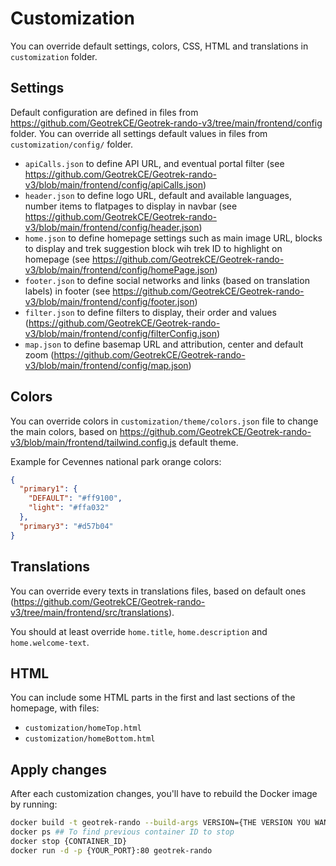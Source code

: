 # Customization

You can override default settings, colors, CSS, HTML and translations in ``customization`` folder.

## Settings

Default configuration are defined in files from https://github.com/GeotrekCE/Geotrek-rando-v3/tree/main/frontend/config folder.
You can override all settings default values in files from ``customization/config/`` folder.

- ``apiCalls.json`` to define API URL, and eventual portal filter (see https://github.com/GeotrekCE/Geotrek-rando-v3/blob/main/frontend/config/apiCalls.json)
- ``header.json`` to define logo URL, default and available languages, number items to flatpages to display in navbar (see https://github.com/GeotrekCE/Geotrek-rando-v3/blob/main/frontend/config/header.json)
- ``home.json`` to define homepage settings such as main image URL, blocks to display and trek suggestion block wih trek ID to highlight on homepage (see https://github.com/GeotrekCE/Geotrek-rando-v3/blob/main/frontend/config/homePage.json)
- ``footer.json`` to define social networks and links (based on translation labels) in footer (see https://github.com/GeotrekCE/Geotrek-rando-v3/blob/main/frontend/config/footer.json)
- ``filter.json`` to define filters to display, their order and values (https://github.com/GeotrekCE/Geotrek-rando-v3/blob/main/frontend/config/filterConfig.json)
- ``map.json`` to define basemap URL and attribution, center and default zoom (https://github.com/GeotrekCE/Geotrek-rando-v3/blob/main/frontend/config/map.json)

## Colors

You can override colors in ``customization/theme/colors.json`` file to change the main colors, based on https://github.com/GeotrekCE/Geotrek-rando-v3/blob/main/frontend/tailwind.config.js default theme.

Example for Cevennes national park orange colors:

```json
{
  "primary1": {
    "DEFAULT": "#ff9100",
    "light": "#ffa032"
  },
  "primary3": "#d57b04"
}
```

## Translations

You can override every texts in translations files, based on default ones (https://github.com/GeotrekCE/Geotrek-rando-v3/tree/main/frontend/src/translations).

You should at least override ``home.title``, ``home.description`` and ``home.welcome-text``.

## HTML

You can include some HTML parts in the first and last sections of the homepage, with files:

- ``customization/homeTop.html``
- ``customization/homeBottom.html``

## Apply changes

After each customization changes, you'll have to rebuild the Docker image by running:

```bash
docker build -t geotrek-rando --build-args VERSION={THE VERSION YOU WANT} .
docker ps ## To find previous container ID to stop
docker stop {CONTAINER_ID}
docker run -d -p {YOUR_PORT}:80 geotrek-rando
```
